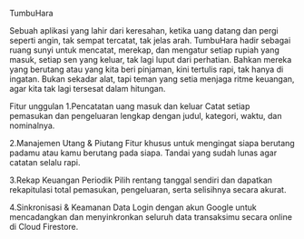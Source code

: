 TumbuHara

Sebuah aplikasi yang lahir dari keresahan, ketika uang datang dan pergi seperti angin, tak sempat tercatat, tak jelas arah. TumbuHara hadir sebagai ruang sunyi untuk mencatat, merekap, dan mengatur setiap rupiah yang masuk, setiap sen yang keluar, tak lagi luput dari perhatian.
Bahkan mereka yang berutang atau yang kita beri pinjaman, kini tertulis rapi, tak hanya di ingatan. Bukan sekadar alat, tapi teman yang setia menjaga ritme keuangan, agar kita tak lagi tersesat dalam hitungan. 

Fitur unggulan
1.Pencatatan uang masuk dan keluar
Catat setiap pemasukan dan pengeluaran lengkap dengan judul, kategori, waktu, dan nominalnya.

2.Manajemen Utang & Piutang
Fitur khusus untuk mengingat siapa berutang padamu atau kamu berutang pada siapa. Tandai yang sudah lunas agar catatan selalu rapi.

3.Rekap Keuangan Periodik
Pilih rentang tanggal sendiri dan dapatkan rekapitulasi total pemasukan, pengeluaran, serta selisihnya secara akurat.

4.Sinkronisasi & Keamanan Data
Login dengan akun Google untuk mencadangkan dan menyinkronkan seluruh data transaksimu secara online di Cloud Firestore.